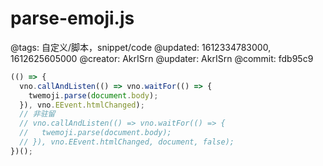 # parse-emoji.js

@tags: 自定义/脚本，snippet/code
@updated: 1612334783000, 1612625605000
@creator: AkrISrn
@updater: AkrISrn
@commit: fdb95c9

```js
(() => {
  vno.callAndListen(() => vno.waitFor(() => {
    twemoji.parse(document.body);
  }), vno.EEvent.htmlChanged);
  // 非驻留
  // vno.callAndListen(() => vno.waitFor(() => {
  //   twemoji.parse(document.body);
  // }), vno.EEvent.htmlChanged, document, false);
})();
```
